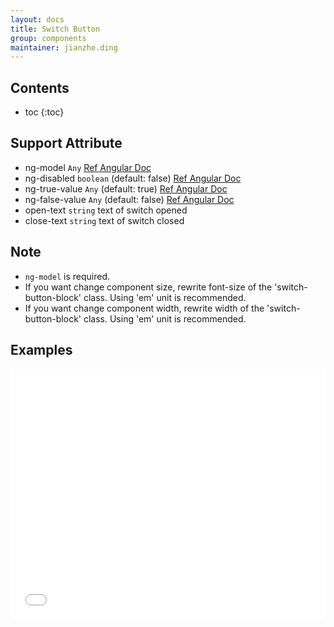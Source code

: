 ```yaml
---
layout: docs
title: Switch Button
group: components
maintainer: jianzhe.ding
---
```


## Contents

* toc
{:toc}

## Support Attribute

* ng-model `Any` [Ref Angular Doc](https://docs.angularjs.org)
* ng-disabled `boolean` (default: false) [Ref Angular Doc](https://docs.angularjs.org)
* ng-true-value `Any` (default: true) [Ref Angular Doc](https://docs.angularjs.org)
* ng-false-value `Any` (default: false) [Ref Angular Doc](https://docs.angularjs.org)
* open-text `string` text of switch opened
* close-text `string` text of switch closed

## Note
* `ng-model` is required.
* If you want change component size, rewrite font-size of the 'switch-button-block' class. Using 'em' unit is recommended.
* If you want change component width, rewrite width of the 'switch-button-block' class. Using 'em' unit is recommended.

## Examples

<iframe width="100%" height="400" src="//jsfiddle.net/Disciple_D/rq66zwsw/embedded/js,html,result/" allowfullscreen="allowfullscreen" frameborder="0"></iframe>
